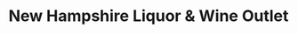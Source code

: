 ---
title: "New Hampshire Liquor & Wine Outlet"
url: /swanzey/new-hampshire-liquor-and-wine-outlet/
shop: alcohol
---